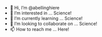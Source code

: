 - 👋 Hi, I’m @abellinghiere
- 👀 I’m interested in ... Science!
- 🌱 I’m currently learning ... Science!
- 💞️ I’m looking to collaborate on ... Science!
- 📫 How to reach me ... Here!

<!---
abellinghiere/abellinghiere is a ✨ special ✨ repository because its `README.md` (this file) appears on your GitHub profile.
You can click the Preview link to take a look at your changes.
--->
